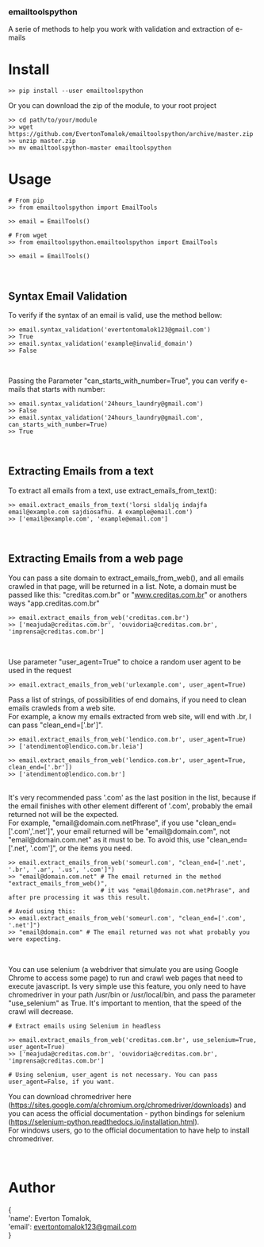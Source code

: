 ### emailtoolspython
A serie of methods to help you work with validation and extraction of e-mails
<br>

# Install

    >> pip install --user emailtoolspython
    
    
Or you can download the zip of the module, to your root project
    
    >> cd path/to/your/module
    >> wget https://github.com/EvertonTomalok/emailtoolspython/archive/master.zip
    >> unzip master.zip
    >> mv emailtoolspython-master emailtoolspython

# Usage

    # From pip
    >> from emailtoolspython import EmailTools

    >> email = EmailTools()
    
    # From wget
    >> from emailtoolspython.emailtoolspython import EmailTools

    >> email = EmailTools()

<br>

## Syntax Email Validation
To verify if the syntax of an email is valid, use the method bellow:
    
    >> email.syntax_validation('evertontomalok123@gmail.com')
    >> True
    >> email.syntax_validation('example@invalid_domain')
    >> False
<br>
    
Passing the Parameter "can_starts_with_number=True", you can verify e-mails that starts with number:

    >> email.syntax_validation('24hours_laundry@gmail.com')
    >> False
    >> email.syntax_validation('24hours_laundry@gmail.com', can_starts_with_number=True)
    >> True
<br>
    
 ## Extracting Emails from a text
To extract all emails from a text, use extract_emails_from_text():
    
    >> email.extract_emails_from_text('lorsi sldaljq indajfa email@example.com sajdiosafhu. A example@email.com')
    >> ['email@example.com', 'example@email.com']

<br>

## Extracting Emails from a web page
You can pass a site domain to extract_emails_from_web(), and all emails crawled in that page, will be returned in a list. 
Note, a domain must be passed like this: "creditas.com.br" or "www.creditas.com.br" or anothers ways "app.creditas.com.br"

    >> email.extract_emails_from_web('creditas.com.br')
    >> ['meajuda@creditas.com.br', 'ouvidoria@creditas.com.br', 'imprensa@creditas.com.br']
<br>

Use parameter "user_agent=True" to choice a random user agent to be used in the request
    
    >> email.extract_emails_from_web('urlexample.com', user_agent=True)
    
Pass a list of strings, of possibilities of end domains, if you need to clean emails crawleds from a web site.<br>
For example, a know my emails extracted from web site, will end with .br, I can pass "clean_end=['.br']". 

    >> email.extract_emails_from_web('lendico.com.br', user_agent=True)
    >> ['atendimento@lendico.com.br.leia']

    >> email.extract_emails_from_web('lendico.com.br', user_agent=True, clean_end=['.br'])
    >> ['atendimento@lendico.com.br']

<br>
It's very recommended pass '.com' as the last position in the list, because if the email finishes with other element
different of '.com', probably the email returned not will be the expected.<br>
For example, "email@domain.com.netPhrase", if you use "clean_end=['.com','.net']", your email returned will be "email@domain.com", 
not "email@domain.com.net" as it must to be. To avoid this, use "clean_end=['.net', '.com']", or the items you need.

    >> email.extract_emails_from_web('someurl.com', "clean_end=['.net', '.br', '.ar', '.us', '.com']")
    >> "email@domain.com.net" # The email returned in the method "extract_emails_from_web()", 
                              # it was "email@domain.com.netPhrase", and after pre processing it was this result.

    # Avoid using this:
    >> email.extract_emails_from_web('someurl.com', "clean_end=['.com', '.net']")
    >> "email@domain.com" # The email returned was not what probably you were expecting.
    
 <br>
 
 You can use selenium (a webdriver that simulate you are using Google Chrome to access some page) to run and crawl web pages
 that need to execute javascript.
 Is very simple use this feature, you only need to have chromedriver in your path /usr/bin or /usr/local/bin, and pass the parameter
 "use_selenium" as True. It's important to mention, that the speed of the crawl will decrease.
 
    # Extract emails using Selenium in headless
    
    >> email.extract_emails_from_web('creditas.com.br', use_selenium=True, user_agent=True) 
    >> ['meajuda@creditas.com.br', 'ouvidoria@creditas.com.br', 'imprensa@creditas.com.br']
    
    # Using selenium, user_agent is not necessary. You can pass user_agent=False, if you want.
    
 You can download chromedriver here (https://sites.google.com/a/chromium.org/chromedriver/downloads) and you can acess the
 official documentation - python bindings for selenium (https://selenium-python.readthedocs.io/installation.html).<br>
 For windows users, go to the official documentation to have help to install chromedriver.
<br><br><br>
# Author
{
<br>'name': Everton Tomalok,<br>
'email': evertontomalok123@gmail.com<br>
}
